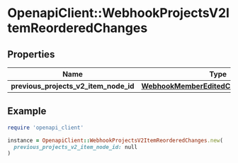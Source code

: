 # OpenapiClient::WebhookProjectsV2ItemReorderedChanges

## Properties

| Name | Type | Description | Notes |
| ---- | ---- | ----------- | ----- |
| **previous_projects_v2_item_node_id** | [**WebhookMemberEditedChangesPermission**](WebhookMemberEditedChangesPermission.md) |  | [optional] |

## Example

```ruby
require 'openapi_client'

instance = OpenapiClient::WebhookProjectsV2ItemReorderedChanges.new(
  previous_projects_v2_item_node_id: null
)
```

